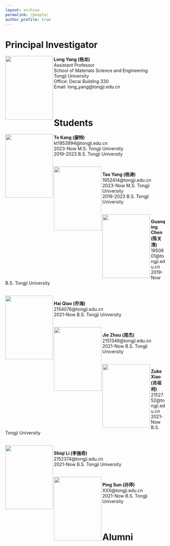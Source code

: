 ```yaml
---
layout: archive
permalink: /people/
author_profile: true
---
```


<h1>Principal Investigator</h1>

<image align="left" width="150" height="200" src="/images/profile.png">
<p>
<b>Long Yang (杨龙)</b> <br>
Assistant Professor <br>
School of Materials Science and Engineering <br>
Tongji University <br>
Office: Decai Building 330 <br>
Email: long_yang@tongji.edu.cn <br>
</p>
<br>

<br>
<h1>Students</h1>

<image align="left" width="150" height="200" src="/images/people/bio.png">
<p>
<b>Te Kang (康特)</b> <br>
kt1953994@tongji.edu.cn <br>
2023-Now M.S. Tongji University <br>
2019-2023 B.S. Tongji University <br>
</p>
<br>

<image align="left" width="150" height="200" src="/images/people/bio.png">
<p>
<b>Tao Yang (杨涛)</b> <br>
1952414@tongji.edu.cn <br>
2023-Now M.S. Tongji University <br>
2019-2023 B.S. Tongji University <br>
</p>
<br>

<image align="left" width="150" height="200" src="/images/people/bio.png">
<p>
<b>Guanqing Chen (陈关清)</b> <br>
1950801@tongji.edu.cn <br>
2019-Now B.S. Tongji University <br>
</p>
<br>

<image align="left" width="150" height="200" src="/images/people/bio.png">
<p>
<b>Hai Qiao (乔海)</b> <br>
2154076@tongji.edu.cn <br>
2021-Now B.S. Tongji University <br>
</p>
<br>

<image align="left" width="150" height="200" src="/images/people/bio.png">
<p>
<b>Jie Zhou (周杰)</b> <br>
2151346@tongji.edu.cn <br>
2021-Now B.S. Tongji University <br>
</p>
<br>

<image align="left" width="150" height="200" src="/images/people/bio.png">
<p>
<b>Zuke Xiao (肖祖柯)</b> <br>
2152752@tongji.edu.cn <br>
2021-Now B.S. Tongji University <br>
</p>
<br>

<image align="left" width="150" height="200" src="/images/people/bio.png">
<p>
<b>Shiqi Li (李施奇)</b> <br>
2152374@tongji.edu.cn <br>
2021-Now B.S. Tongji University <br>
</p>
<br>

<image align="left" width="150" height="200" src="/images/people/bio.png">
<p>
<b>Ping Sun (孙萍)</b> <br>
XXX@tongji.edu.cn <br>
2021-Now B.S. Tongji University <br>
</p>
<br>

<br>
<h1>Alumni</h1>




